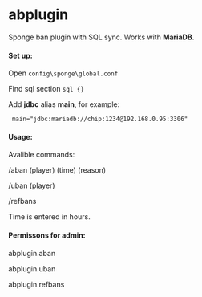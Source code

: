 # abplugin
Sponge ban plugin with SQL sync.
Works with **MariaDB**.

#### Set up:

Open `config\sponge\global.conf`

 Find sql section
 `sql {}`

 Add **jdbc** alias **main**, for example:


     main="jdbc:mariadb://chip:1234@192.168.0.95:3306"

#### Usage:
Avalible commands:

/aban (player) (time) (reason)

/uban (player)

/refbans

Time is entered in hours.

#### Permissons for admin:

abplugin.aban

abplugin.uban

abplugin.refbans
